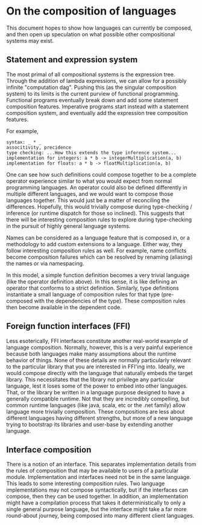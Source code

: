 # On the composition of languages

This document hopes to show how languages can currently be composed, and then open up speculation on
what possible other compositional systems may exist.

## Statement and expression system

The most primal of all compositional systems is the expression tree. Through the addition of lambda expressions,
we can allow for a possibly infinite "computation dag". Pushing this (as the singular composition system) to its
limits is the current purview of functional programming. Functional programs eventually break down and add some
statement composition features. Imperative programs start instead with a statement composition system, and eventually
add the expression tree composition features.

For example,
```
syntax: _ * _
associtivity, precidence
type checking: ...How this extends the type inference system...
implementation for integers: a * b -> integerMultiplication(a, b)
implementation for floats: a * b -> floatMultiplication(a, b)
```

One can see how such definitions could compose together to be a complete operator experience similar to what you would expect
from normal programming languages. An operator could also be defined differently in multiple different languages, and we would
want to compose those languages together. This would just be a matter of reconciling the differences. Hopefully, this would trivially
compose during type-checking / inference (or runtime dispatch for those so inclined). This suggests that there will be interesting
composition rules to explore during type-checking in the pursuit of highly general language systems.

Names can be considered as a language feature that is composed in, or a methodology to add custom extensions to a language. Either way,
 they follow interesting composition rules as well. For example, name conflicts become composition failures which can be resolved by renaming
 (aliasing) the names or via namespacing.

In this model, a simple function definition becomes a very trivial language (like the operator definition above). In this sense,
it is like defining an operator that conforms to a strict definition.  Similarly, type definitions instantiate a small language
of composition rules for that type (pre-composed with the dependencies of the type). These composition rules then become available
in the dependent code.

## Foreign function interfaces (FFI)

Less esoterically, FFI interfaces constitute another real-world example of language composition. Normally, however, this is a
very painful experience because both languages make many assumptions about the runtime behavior of things. None of these details 
are normally particularly relevant to the particular library that you are interested in FFI'ing into. Ideally, we would compose
directly with the language that naturally embeds the target library. This necessitates that the library not privilege any particular
language, lest it loses some of the power to embed into other languages. That, or the library be written in a language purpose
designed to have a generally compatible runtime. Not that they are incredibly compelling, but common runtime languages (like java, scala, etc
or the .net family) allow language more trivially composition. These compositions are less about different languages having
different strengths, but more of a new language trying to bootstrap its libraries and user-base by extending another language.

## Interface composition

There is a notion of an interface. This separates implementation details from the rules of composition that may be available to
users of a particular module. Implementation and interfaces need not be in the same language. This leads to some interesting composition
rules. Two language implementations may not compose syntactically, but if the interfaces can compose, then they can be used together.
In addition, an implementation might have a compilation process that takes it deterministically to only a single general purpose language,
but the interface might take a far more round-about journey, being composed into many different client languages.
